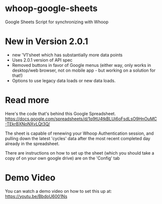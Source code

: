 # whoop-google-sheets
Google Sheets Script for synchronizing with Whoop

# New in Version 2.0.1
   *  new 'V1'sheet which has substantially more data points 
   *  Uses 2.0.1 version of API spec
   *  Removed buttons in favor of Google menus (either way, only works in desktop/web browser, not on mobile app - but working on a solution for that!)
   *  Options to use legacy data loads or new data loads.

# Read more
Here's the code that's behind this Google Spreadsheet.
https://docs.google.com/spreadsheets/d/1q9tU4tkBLUi6oFsdLsO9HnOuMC-TEkrBXNoNXvLQt3Q/

The sheet is capable of renewing your Whoop Authentication session, and pulling down the latest 'cycles' data after the most recent completed day already in the spreadsheet.

There are instructions on how to set up the sheet (which you should take a copy of on your own google drive) are on the 'Config' tab

# Demo Video
You can watch a demo video on how to set this up at: https://youtu.be/BbdoU6001Ns
